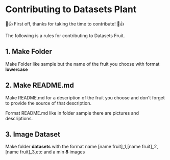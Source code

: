 # Contributing to Datasets Plant

🎉👍 First off, thanks for taking the time to contribute! 🎉👍

The following is a  rules for contributing to Datasets Fruit. 


## 1. Make Folder

Make Folder like sample but the name of the fruit you choose with format **lowercase**

## 2. Make README.md

Make README.md for a description of the fruit you choose and don't forget to provide the source of that description.

Format README.md like in folder sample there are pictures and descriptions.

## 3. Image Dataset
Make folder **datasets** with the format name [name fruit]_1,[name fruit]_2,[name fruit]_3,etc and a min **8** images
